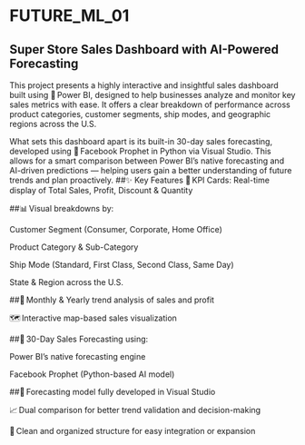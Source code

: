 # FUTURE_ML_01
## Super Store Sales Dashboard with AI-Powered Forecasting
This project presents a highly interactive and insightful sales dashboard built using 💼 Power BI, designed to help businesses analyze and monitor key sales metrics with ease. It offers a clear breakdown of performance across product categories, customer segments, ship modes, and geographic regions across the U.S.

What sets this dashboard apart is its built-in 30-day sales forecasting, developed using 🤖 Facebook Prophet in Python via Visual Studio. This allows for a smart comparison between Power BI’s native forecasting and AI-driven predictions — helping users gain a better understanding of future trends and plan proactively.
##✨ Key Features
📌 KPI Cards: Real-time display of Total Sales, Profit, Discount & Quantity

##📊 Visual breakdowns by:

Customer Segment (Consumer, Corporate, Home Office)

Product Category & Sub-Category

Ship Mode (Standard, First Class, Second Class, Same Day)

State & Region across the U.S.

##📅 Monthly & Yearly trend analysis of sales and profit

🗺 Interactive map-based sales visualization

##🔮 30-Day Sales Forecasting using:

Power BI’s native forecasting engine

Facebook Prophet (Python-based AI model)

##🧠 Forecasting model fully developed in Visual Studio

📈 Dual comparison for better trend validation and decision-making

📂 Clean and organized structure for easy integration or expansion

